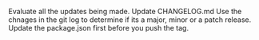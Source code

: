 Evaluate all the updates being made.
Update CHANGELOG.md
Use the chnages in the git log to determine if its a major, minor or a patch release.
Update the package.json first before you push the tag.
